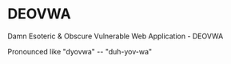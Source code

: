 # DEOVWA
Damn Esoteric & Obscure Vulnerable Web Application - DEOVWA

Pronounced like "dyovwa" -- "duh-yov-wa"
